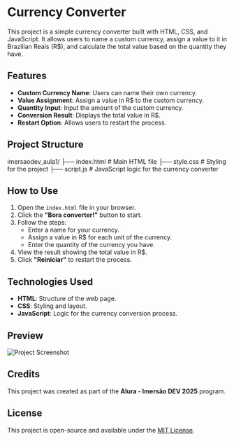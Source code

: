 # Currency Converter

This project is a simple currency converter built with HTML, CSS, and JavaScript. It allows users to name a custom currency, assign a value to it in Brazilian Reais (R$), and calculate the total value based on the quantity they have.

## Features

- **Custom Currency Name**: Users can name their own currency.
- **Value Assignment**: Assign a value in R$ to the custom currency.
- **Quantity Input**: Input the amount of the custom currency.
- **Conversion Result**: Displays the total value in R$.
- **Restart Option**: Allows users to restart the process.

## Project Structure
imersaodev_aula1/ ├── index.html # Main HTML file ├── style.css # Styling for the project ├── script.js # JavaScript logic for the currency converter

## How to Use

1. Open the `index.html` file in your browser.
2. Click the **"Bora converter!"** button to start.
3. Follow the steps:
   - Enter a name for your currency.
   - Assign a value in R$ for each unit of the currency.
   - Enter the quantity of the currency you have.
4. View the result showing the total value in R$.
5. Click **"Reiniciar"** to restart the process.

## Technologies Used

- **HTML**: Structure of the web page.
- **CSS**: Styling and layout.
- **JavaScript**: Logic for the currency conversion process.

## Preview

![Project Screenshot](https://img.freepik.com/vetores-gratis/ilustracao-de-personagens-trocando-moeda_53876-37251.jpg?t=st=1743439582~exp=1743443182~hmac=2248180cc45e21a683b81798ca557838dcd5d8a0dfbc8e61df9ee76498b49fa9&w=826)

## Credits

This project was created as part of the **Alura - Imersão DEV 2025** program.

## License

This project is open-source and available under the [MIT License](LICENSE).

